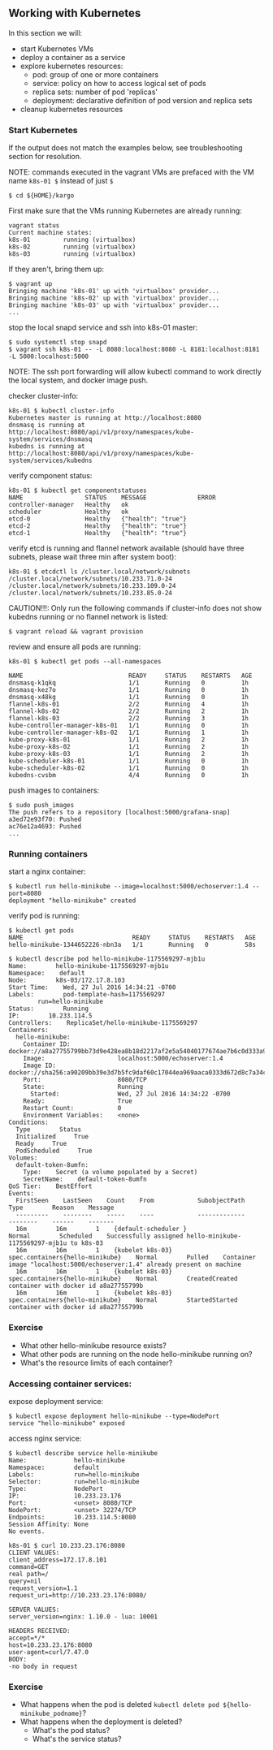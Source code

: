 ## Working with Kubernetes

In this section we will:

* start Kubernetes VMs
* deploy a container as a service
* explore kubernetes resources:
    * pod: group of one or more containers
    * service: policy on how to access logical set of pods
    * replica sets: number of pod 'replicas'
    * deployment: declarative definition of pod version and replica sets
* cleanup kubernetes resources

### Start Kubernetes

If the output does not match the examples below, see troubleshooting section for resolution.

NOTE: commands executed in the vagrant VMs are prefaced with the VM name `k8s-01 $` instead of just `$`

```
$ cd ${HOME}/kargo
```

First make sure that the VMs running Kubernetes are already running:
```
vagrant status
Current machine states:
k8s-01         running (virtualbox)
k8s-02         running (virtualbox)
k8s-03         running (virtualbox)
```

If they aren't, bring them up:
```
$ vagrant up
Bringing machine 'k8s-01' up with 'virtualbox' provider...
Bringing machine 'k8s-02' up with 'virtualbox' provider...
Bringing machine 'k8s-03' up with 'virtualbox' provider...
...
```

stop the local snapd service and ssh into k8s-01 master:
```
$ sudo systemctl stop snapd
$ vagrant ssh k8s-01 -- -L 8080:localhost:8080 -L 8181:localhost:8181 -L 5000:localhost:5000
```
NOTE: The ssh port forwarding will allow kubectl command to work directly the local system, and docker image push.

checker cluster-info:
```
k8s-01 $ kubectl cluster-info
Kubernetes master is running at http://localhost:8080
dnsmasq is running at http://localhost:8080/api/v1/proxy/namespaces/kube-system/services/dnsmasq
kubedns is running at http://localhost:8080/api/v1/proxy/namespaces/kube-system/services/kubedns
```

verify component status:
```
k8s-01 $ kubectl get componentstatuses
NAME                 STATUS    MESSAGE              ERROR
controller-manager   Healthy   ok
scheduler            Healthy   ok
etcd-0               Healthy   {"health": "true"}
etcd-2               Healthy   {"health": "true"}
etcd-1               Healthy   {"health": "true"}
```

verify etcd is running and flannel network available (should have three subnets, please wait three min after system boot):
```
k8s-01 $ etcdctl ls /cluster.local/network/subnets
/cluster.local/network/subnets/10.233.71.0-24
/cluster.local/network/subnets/10.233.109.0-24
/cluster.local/network/subnets/10.233.85.0-24
```

CAUTION!!!: Only run the following commands if cluster-info does not show kubedns running or no flannel network is listed:
```
$ vagrant reload && vagrant provision
```

review and ensure all pods are running:
```
k8s-01 $ kubectl get pods --all-namespaces

NAME                             READY     STATUS    RESTARTS   AGE
dnsmasq-k1qkq                    1/1       Running   0          1h
dnsmasq-kez7o                    1/1       Running   0          1h
dnsmasq-x48kg                    1/1       Running   0          1h
flannel-k8s-01                   2/2       Running   4          1h
flannel-k8s-02                   2/2       Running   2          1h
flannel-k8s-03                   2/2       Running   3          1h
kube-controller-manager-k8s-01   1/1       Running   0          1h
kube-controller-manager-k8s-02   1/1       Running   1          1h
kube-proxy-k8s-01                1/1       Running   2          1h
kube-proxy-k8s-02                1/1       Running   2          1h
kube-proxy-k8s-03                1/1       Running   2          1h
kube-scheduler-k8s-01            1/1       Running   0          1h
kube-scheduler-k8s-02            1/1       Running   0          1h
kubedns-cvsbm                    4/4       Running   0          1h
```

push images to containers:
```
$ sudo push_images
The push refers to a repository [localhost:5000/grafana-snap]
a3ed72e93f70: Pushed
ac76e12a4693: Pushed
...
```

### Running containers

start a nginx container:
```
$ kubectl run hello-minikube --image=localhost:5000/echoserver:1.4 --port=8080
deployment "hello-minikube" created
```

verify pod is running:
```
$ kubectl get pods
NAME                              READY     STATUS    RESTARTS   AGE
hello-minikube-1344652226-nbn3a   1/1       Running   0          58s

$ kubectl describe pod hello-minikube-1175569297-mjb1u
Name:        hello-minikube-1175569297-mjb1u
Namespace:    default
Node:        k8s-03/172.17.8.103
Start Time:    Wed, 27 Jul 2016 14:34:21 -0700
Labels:        pod-template-hash=1175569297
        run=hello-minikube
Status:        Running
IP:        10.233.114.5
Controllers:    ReplicaSet/hello-minikube-1175569297
Containers:
  hello-minikube:
    Container ID:             docker://a8a27755799bb73d9e428ea8b18d2217af2e5a54040177674ae7b6c0d333a977
    Image:                    localhost:5000/echoserver:1.4
    Image ID:                 docker://sha256:a90209bb39e3d7b5fc9daf60c17044ea969aaca0333d672d8c7a34c7446e7ff7
    Port:                     8080/TCP
    State:                    Running
      Started:                Wed, 27 Jul 2016 14:34:22 -0700
    Ready:                    True
    Restart Count:            0
    Environment Variables:    <none>
Conditions:
  Type        Status
  Initialized     True
  Ready     True
  PodScheduled     True
Volumes:
  default-token-8umfn:
    Type:    Secret (a volume populated by a Secret)
    SecretName:    default-token-8umfn
QoS Tier:    BestEffort
Events:
  FirstSeen    LastSeen    Count    From            SubobjectPath            Type        Reason    Message
  ---------    --------    -----    ----            -------------            --------    ------    -------
  16m        16m        1    {default-scheduler }                    Normal        Scheduled    Successfully assigned hello-minikube-1175569297-mjb1u to k8s-03
  16m        16m        1    {kubelet k8s-03}    spec.containers{hello-minikube}    Normal        Pulled    Container image "localhost:5000/echoserver:1.4" already present on machine
  16m        16m        1    {kubelet k8s-03}    spec.containers{hello-minikube}    Normal        CreatedCreated container with docker id a8a27755799b
  16m        16m        1    {kubelet k8s-03}    spec.containers{hello-minikube}    Normal        StartedStarted container with docker id a8a27755799b
```

### Exercise

* What other hello-minikube resource exists?
* What other pods are running on the node hello-minikube running on?
* What's the resource limits of each container?

### Accessing container services:

expose deployment service:
```
$ kubectl expose deployment hello-minikube --type=NodePort
service "hello-minikube" exposed
```

access nginx service:
```
$ kubectl describe service hello-minikube
Name:             hello-minikube
Namespace:        default
Labels:           run=hello-minikube
Selector:         run=hello-minikube
Type:             NodePort
IP:               10.233.23.176
Port:             <unset> 8080/TCP
NodePort:         <unset> 32274/TCP
Endpoints:        10.233.114.5:8080
Session Affinity: None
No events.

k8s-01 $ curl 10.233.23.176:8080
CLIENT VALUES:
client_address=172.17.8.101
command=GET
real path=/
query=nil
request_version=1.1
request_uri=http://10.233.23.176:8080/

SERVER VALUES:
server_version=nginx: 1.10.0 - lua: 10001

HEADERS RECEIVED:
accept=*/*
host=10.233.23.176:8080
user-agent=curl/7.47.0
BODY:
-no body in request
```

### Exercise

* What happens when the pod is deleted `kubectl delete pod ${hello-minikube_podname}`?
* What happens when the deployment is deleted?
    * What's the pod status?
    * What's the service status?
